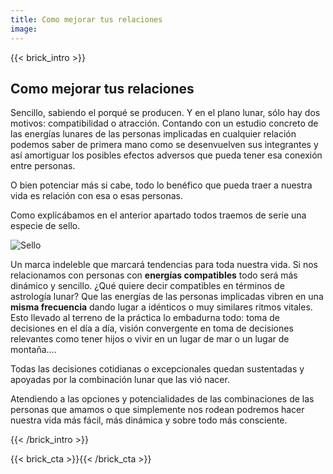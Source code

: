 ```yaml
---
title: Como mejorar tus relaciones
image:
---
```

{{< brick_intro >}}

## Como mejorar tus relaciones

Sencillo, sabiendo el porqué se producen. Y en el plano lunar, sólo hay dos motivos: compatibilidad o atracción. Contando con un estudio concreto de las energías lunares de las personas implicadas en cualquier relación podemos saber de primera mano como se desenvuelven sus integrantes y así amortiguar los posibles efectos adversos que pueda tener esa conexión entre personas. 

O bien potenciar más si cabe, todo lo benéfico que pueda traer a nuestra vida es relación con esa o esas personas.

Como explicábamos en el anterior apartado todos traemos de serie una especie de sello.

![Sello](/uploads/img/astrologia-lunar/sello-chino.svg.png "Sello")

Un marca indeleble que marcará tendencias para toda nuestra vida. Si nos relacionamos con personas con **energías compatibles** todo será más dinámico y sencillo. ¿Qué quiere decir compatibles en términos de astrología lunar? Que las energías de las personas implicadas vibren en una **misma frecuencia** dando lugar a idénticos o muy similares ritmos vitales. Esto llevado al terreno de la práctica lo embadurna todo: toma de decisiones en el  día a día, visión convergente en toma de decisiones relevantes como tener hijos o vivir en un lugar de mar o un lugar de montaña…. 

Todas las decisiones cotidianas o excepcionales quedan sustentadas y apoyadas por la combinación lunar que las vió nacer. 

Atendiendo a las opciones y potencialidades de las combinaciones de las personas  que amamos o que simplemente nos rodean podremos hacer nuestra vida más fácil, más dinámica y sobre todo más consciente.


{{< /brick_intro >}}

{{< brick_cta >}}{{< /brick_cta >}}
